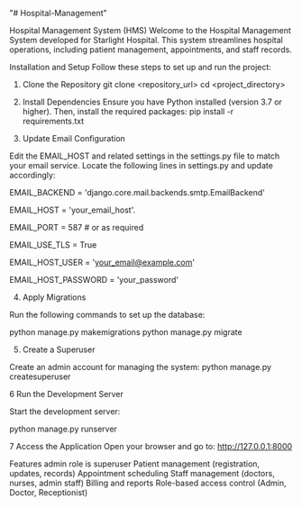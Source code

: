 "# Hospital-Management" 

Hospital Management System (HMS)
Welcome to the Hospital Management System developed for Starlight Hospital. This system streamlines hospital operations, including patient management, appointments, and staff records.

Installation and Setup
Follow these steps to set up and run the project:

1. Clone the Repository
git clone <repository_url>
cd <project_directory>

2. Install Dependencies
Ensure you have Python installed (version 3.7 or higher). Then, install the required packages:
pip install -r requirements.txt

3. Update Email Configuration
   
Edit the EMAIL_HOST and related settings in the settings.py file to match your email service. Locate the following lines in settings.py and update accordingly:

EMAIL_BACKEND = 'django.core.mail.backends.smtp.EmailBackend'

EMAIL_HOST = 'your_email_host'.

EMAIL_PORT = 587  # or as required

EMAIL_USE_TLS = True

EMAIL_HOST_USER = 'your_email@example.com'

EMAIL_HOST_PASSWORD = 'your_password'


4. Apply Migrations
   
Run the following commands to set up the database:

python manage.py makemigrations
python manage.py migrate

5. Create a Superuser
   
Create an admin account for managing the system:
python manage.py createsuperuser


6 Run the Development Server

Start the development server:

python manage.py runserver

7 Access the Application
Open your browser and go to:
http://127.0.0.1:8000


Features
admin role is superuser 
Patient management (registration, updates, records)
Appointment scheduling
Staff management (doctors, nurses, admin staff)
Billing and reports
Role-based access control (Admin, Doctor, Receptionist)
